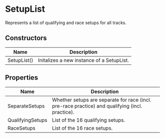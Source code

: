 # SetupList

Represents a list of qualifying and race setups for all tracks.

## Constructors

| Name  | Description  |
|-------|--------------|
| SetupList()  | Initalizes a new instance of a SetupList.  |


## Properties

| Name  | Description  |
|-------|--------------|
| SeparateSetups  | Whether setups are separate for race (incl. pre-race practice) and qualifying (incl. practice).  |
| QualifyingSetups  | List of the 16 qualifying setups.  |
| RaceSetups  | List of the 16 race setups.  |


